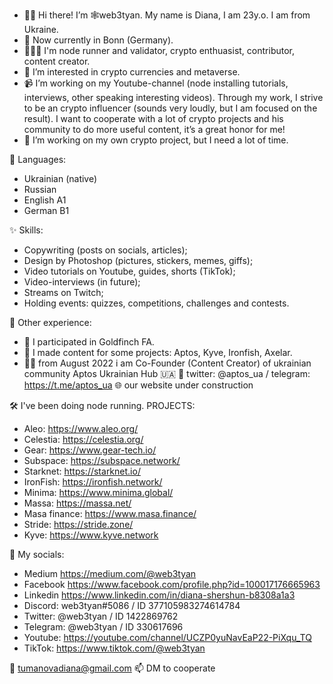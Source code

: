 - 🫶🏻 Hi there! I’m 🕸web3tyan. My name is Diana, I am 23y.o. I am from Ukraine.
- 📍 Now currently in Bonn (Germany).
- 👩🏼‍💻 I'm node runner and validator, crypto enthuasist, contributor, content creator.
- 🧬 I’m interested in crypto currencies and metaverse.
- 📹 I’m working on my Youtube-channel (node installing tutorials, interviews, other speaking interesting videos). Through my work, I strive to be an crypto influencer (sounds very loudly, but I am focused on the result). I want to cooperate with a lot of crypto projects and his community to do more useful content, it’s a great honor for me!
- 🔗 I’m working on my own crypto project, but I need a lot of time.

<!---
web3tyan/web3tyan is a ✨ special ✨ repository because its `README.md` (this file) appears on your GitHub profile.
You can click the Preview link to take a look at your changes.
--->

📂 Languages:
- Ukrainian (native)
- Russian
- English A1
- German B1

✨ Skills:
- Copywriting (posts on socials, articles);
- Design by Photoshop (pictures, stickers, memes, giffs);
- Video tutorials on Youtube, guides, shorts (TikTok);
- Video-interviews (in future);
- Streams on Twitch;
- Holding events: quizzes, competitions, challenges and contests.


🧬 Other experience:
- 👤 I participated in Goldfinch FA.
- 🎨 I made content for some projects: Aptos, Kyve, Ironfish, Axelar.
- 🤝🏻 from August 2022 i am Co-Founder (Content Creator) of ukrainian community Aptos Ukrainian Hub 🇺🇦
🔗 twitter: @aptos_ua / telegram: https://t.me/aptos_ua
🌐 our website under construction

🛠 I've been doing node running.
PROJECTS:
- Aleo: https://www.aleo.org/
- Celestia: https://celestia.org/
- Gear: https://www.gear-tech.io/
- Subspace: https://subspace.network/
- Starknet: https://starknet.io/
- IronFish: https://ironfish.network/
- Minima: https://www.minima.global/
- Massa: https://massa.net/
- Masa finance: https://www.masa.finance/
- Stride: https://stride.zone/
- Kyve: https://www.kyve.network

🔗 My socials:
- Medium https://medium.com/@web3tyan
- Facebook https://www.facebook.com/profile.php?id=100017176665963
- Linkedin https://www.linkedin.com/in/diana-shershun-b8308a1a3
- Discord: web3tyan#5086 / ID 377105983274614784
- Twitter: @web3tyan / ID 1422869762
- Telegram: @web3tyan / ID 330617696
- Youtube: https://youtube.com/channel/UCZP0yuNavEaP22-PiXqu_TQ
- TikTok: https://www.tiktok.com/@web3tyan

📧 tumanovadiana@gmail.com
📫 DM to cooperate

